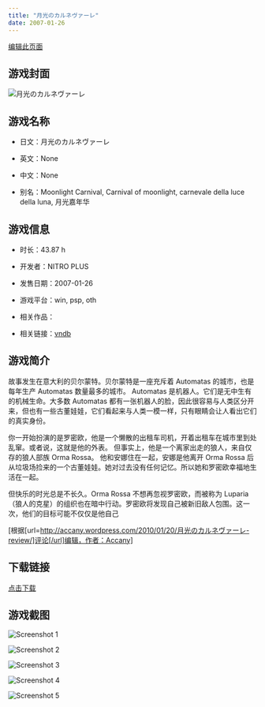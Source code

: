 ```yaml
---
title: "月光のカルネヴァーレ"
date: 2007-01-26
---
```

[编辑此页面](https://github.com/ACG-3/ADV3-source/blob/main/source/_posts/CARNIVAL.md)

## 游戏封面

![月光のカルネヴァーレ](https%3A//pan.timero.xyz/onedrive/img_lib_001/CARNIVAL_cover.avif)


## 游戏名称

- 日文：月光のカルネヴァーレ
- 英文：None
- 中文：None

- 别名：Moonlight Carnival, Carnival of moonlight, carnevale della luce della luna, 月光嘉年华


## 游戏信息

- 时长：43.87 h
- 开发者：NITRO PLUS
- 发售日期：2007-01-26
- 游戏平台：win, psp, oth
- 相关作品：

- 相关链接：[vndb](https://vndb.org/v102)


## 游戏简介

故事发生在意大利的贝尔蒙特。贝尔蒙特是一座充斥着 Automatas 的城市，也是每年生产 Automatas 数量最多的城市。
Automatas 是机器人。它们是无中生有的机械生命。大多数 Automatas 都有一张机器人的脸，因此很容易与人类区分开来，但也有一些古董娃娃，它们看起来与人类一模一样，只有眼睛会让人看出它们的真实身份。

你一开始扮演的是罗密欧，他是一个懒散的出租车司机，开着出租车在城市里到处乱窜。或者说，这就是他的外表。
但事实上，他是一个离家出走的狼人，来自仅存的狼人部族 Orma Rossa。
他和安娜住在一起，安娜是他离开 Orma Rossa 后从垃圾场捡来的一个古董娃娃。她对过去没有任何记忆。所以她和罗密欧幸福地生活在一起。

但快乐的时光总是不长久。Orma Rossa 不想再忽视罗密欧，而被称为 Luparia（狼人的克星）的组织也在暗中行动。罗密欧将发现自己被新旧敌人包围。这一次，他们的目标可能不仅仅是他自己

[根据[url=http://accany.wordpress.com/2010/01/20/月光のカルネヴァーレ-review/]评论[/url]编辑，作者：Accany]


## 下载链接

[点击下载](https://pan.timero.xyz/onedrive/adv_lib_001/CARNIVAL)


## 游戏截图


![Screenshot 1](https%3A//pan.timero.xyz/onedrive/img_lib_001/CARNIVAL_Screenshot_1.avif)

![Screenshot 2](https%3A//pan.timero.xyz/onedrive/img_lib_001/CARNIVAL_Screenshot_2.avif)

![Screenshot 3](https%3A//pan.timero.xyz/onedrive/img_lib_001/CARNIVAL_Screenshot_3.avif)

![Screenshot 4](https%3A//pan.timero.xyz/onedrive/img_lib_001/CARNIVAL_Screenshot_4.avif)

![Screenshot 5](https%3A//pan.timero.xyz/onedrive/img_lib_001/CARNIVAL_Screenshot_5.avif)

